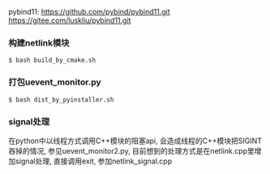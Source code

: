 pybind11:
https://github.com/pybind/pybind11.git
https://gitee.com/luskliu/pybind11.git


### 构建netlink模块

```
$ bash build_by_cmake.sh
```

### 打包uevent_monitor.py

```
$ bash dist_by_pyinstaller.sh
```

### signal处理
在python中以线程方式调用C++模块的阻塞api, 会造成线程的C++模块把SIGINT吞掉的情况,
参见uevent_monitor2.py, 目前想到的处理方式是在netlink.cpp里增加signal处理, 
直接调用exit, 参加netlink_signal.cpp
